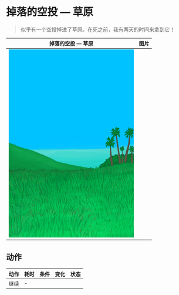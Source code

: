 # 掉落的空投 — 草原  
> 似乎有一个空投掉进了草原。在死之前，我有两天的时间来拿到它！  
  
  掉落的空投 — 草原  |   图片   
 ----  |  ----:   
   |  ![](Sprite/Grasslands.png)   
  
## 动作  
动作  |  耗时  |  条件  |  变化  |  状态  
----  |  ----  |  ----  |  ----  |  ----  
继续<br>  |  -  |    |    |    
